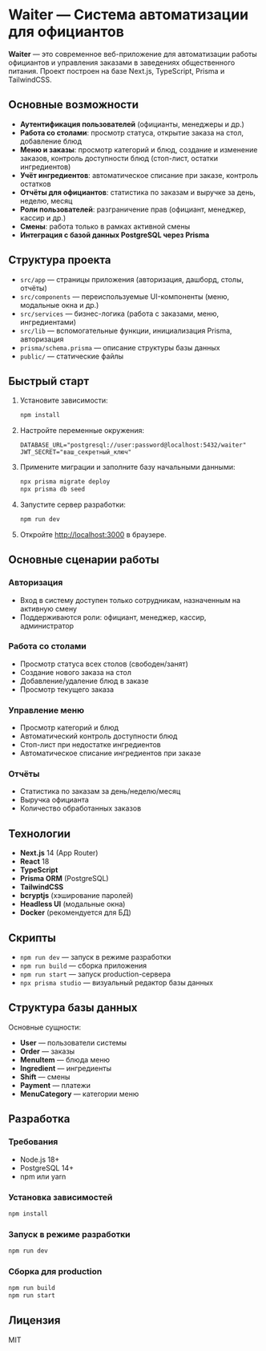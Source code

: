 # Waiter — Система автоматизации для официантов

**Waiter** — это современное веб-приложение для автоматизации работы официантов и управления заказами в заведениях общественного питания. Проект построен на базе Next.js, TypeScript, Prisma и TailwindCSS.

## Основные возможности

- **Аутентификация пользователей** (официанты, менеджеры и др.)
- **Работа со столами**: просмотр статуса, открытие заказа на стол, добавление блюд
- **Меню и заказы**: просмотр категорий и блюд, создание и изменение заказов, контроль доступности блюд (стоп-лист, остатки ингредиентов)
- **Учёт ингредиентов**: автоматическое списание при заказе, контроль остатков
- **Отчёты для официантов**: статистика по заказам и выручке за день, неделю, месяц
- **Роли пользователей**: разграничение прав (официант, менеджер, кассир и др.)
- **Смены**: работа только в рамках активной смены
- **Интеграция с базой данных PostgreSQL через Prisma**

## Структура проекта

- `src/app` — страницы приложения (авторизация, дашборд, столы, отчёты)
- `src/components` — переиспользуемые UI-компоненты (меню, модальные окна и др.)
- `src/services` — бизнес-логика (работа с заказами, меню, ингредиентами)
- `src/lib` — вспомогательные функции, инициализация Prisma, авторизация
- `prisma/schema.prisma` — описание структуры базы данных
- `public/` — статические файлы

## Быстрый старт

1. Установите зависимости:
   ```bash
   npm install
   ```

2. Настройте переменные окружения:
   ```env
   DATABASE_URL="postgresql://user:password@localhost:5432/waiter"
   JWT_SECRET="ваш_секретный_ключ"
   ```

3. Примените миграции и заполните базу начальными данными:
   ```bash
   npx prisma migrate deploy
   npx prisma db seed
   ```

4. Запустите сервер разработки:
   ```bash
   npm run dev
   ```

5. Откройте [http://localhost:3000](http://localhost:3000) в браузере.

## Основные сценарии работы

### Авторизация
- Вход в систему доступен только сотрудникам, назначенным на активную смену
- Поддерживаются роли: официант, менеджер, кассир, администратор

### Работа со столами
- Просмотр статуса всех столов (свободен/занят)
- Создание нового заказа на стол
- Добавление/удаление блюд в заказе
- Просмотр текущего заказа

### Управление меню
- Просмотр категорий и блюд
- Автоматический контроль доступности блюд
- Стоп-лист при недостатке ингредиентов
- Автоматическое списание ингредиентов при заказе

### Отчёты
- Статистика по заказам за день/неделю/месяц
- Выручка официанта
- Количество обработанных заказов

## Технологии

- **Next.js** 14 (App Router)
- **React** 18
- **TypeScript**
- **Prisma ORM** (PostgreSQL)
- **TailwindCSS**
- **bcryptjs** (хэширование паролей)
- **Headless UI** (модальные окна)
- **Docker** (рекомендуется для БД)

## Скрипты

- `npm run dev` — запуск в режиме разработки
- `npm run build` — сборка приложения
- `npm run start` — запуск production-сервера
- `npx prisma studio` — визуальный редактор базы данных

## Структура базы данных

Основные сущности:
- **User** — пользователи системы
- **Order** — заказы
- **MenuItem** — блюда меню
- **Ingredient** — ингредиенты
- **Shift** — смены
- **Payment** — платежи
- **MenuCategory** — категории меню

## Разработка

### Требования
- Node.js 18+
- PostgreSQL 14+
- npm или yarn

### Установка зависимостей
```bash
npm install
```

### Запуск в режиме разработки
```bash
npm run dev
```

### Сборка для production
```bash
npm run build
npm run start
```

## Лицензия

MIT
